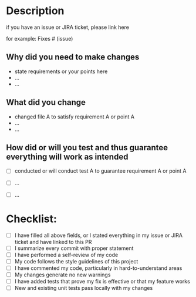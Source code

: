 # Description

if you have an issue or JIRA ticket, please link here

for example: Fixes # (issue)

## Why did you need to make changes ##

* state requirements or your points here
* ...
* ...


## What did you change ##

* changed file A to satisfy requirement A or point A
* ...
* ...



## How did or will you test and thus guarantee everything will work as intended ##

- [ ] conducted or will conduct test A to guarantee requirement A or point A
- [ ] ...
- [ ] ...


# Checklist:
- [ ] I have filled all above fields, or I stated everything in my issue or JIRA ticket and have linked to this PR
- [ ] I summarize every commit with proper statement
- [ ] I have performed a self-review of my code
- [ ] My code follows the style guidelines of this project
- [ ] I have commented my code, particularly in hard-to-understand areas
- [ ] My changes generate no new warnings
- [ ] I have added tests that prove my fix is effective or that my feature works
- [ ] New and existing unit tests pass locally with my changes
